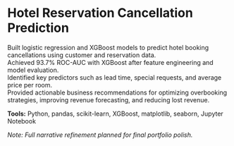 # Hotel Reservation Cancellation Prediction

Built logistic regression and XGBoost models to predict hotel booking cancellations using customer and reservation data.  
Achieved 93.7% ROC-AUC with XGBoost after feature engineering and model evaluation.  
Identified key predictors such as lead time, special requests, and average price per room.  
Provided actionable business recommendations for optimizing overbooking strategies, improving revenue forecasting, and reducing lost revenue.

**Tools:** Python, pandas, scikit-learn, XGBoost, matplotlib, seaborn, Jupyter Notebook

*Note: Full narrative refinement planned for final portfolio polish.*
